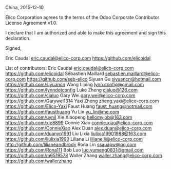 China, 2015-12-10

Elico Corporation agrees to the terms of the Odoo Corporate Contributor License
Agreement v1.0.

I declare that I am authorized and able to make this agreement and sign this
declaration.

Signed,

Eric Caudal eric.caudal@elico-corp.com https://github.com/elicoidal

List of contributors:
Eric Caudal eric.caudal@elico-corp.com https://github.com/elicoidal
Sébastien Maillard sebastien.maillard@elico-corp.com https://github.com/seb-elico
Siyuan Gu siyuancn@hotmail.com https://github.com/siyuancn
Wang Liping lynn.config@gmail.com https://github.com/lynndotconfig
Luke Zheng cialuo@126.com https://github.com/cialuo
Gary Wei gary.wei@elico-corp.com https://github.com/Garywei1314
Yaxi Zheng zheng.yaxi@elico-corp.com https://github.com/Elico-Yaxi
Faust Huang faust_huang@hotmail.com https://github.com/fausthuang
Yu Lin yu_lin@me.com https://github.com/uynil
Xie Xiaopeng hellomyjob@163.com https://github.com/xie8899
Connie Xiao connie.xiao@elico-corp.com https://github.com/ConnieXiao
Alex Duan alex.duan@elico-corp.com https://github.com/duanyp1991
Liu Lixia liulixia19901988@163.com https://github.com/liulixia1990
Liliane Li liliane.li@elico-corp.com http://github.com/lilianeandbrody
Rona Lin ssauapw@qq.com https://github.com/Rona111
Bob Luo luo.yumeng0831@gmail.com https://github.com/m6519578
Waller Zhang waller.zhang@elico-corp.com https://github.com/wallerzhang
